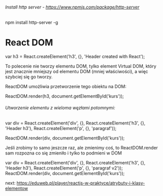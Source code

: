 ###### Install http server - https://www.npmjs.com/package/http-server

npm install http-server -g

# React DOM

var h3 = React.createElement('h3', {}, 'Header created with React');

To polecenie nie tworzy elementu DOM, tylko element Virtual DOM, który jest znacznie
mniejszy od elementu DOM (mniej właściwości), a więc szybciej się go tworzy.

ReactDOM umożliwia przetworzenie tego obiektu na DOM:

ReactDOM.render(h3, document.getElementById('kurs'));

###### Utworzenie elementu z wieloma węzłami potomnymi:

var div  = React.createElement('div', {}, React.createElement('h3', {}, 'Header h3'), React.createElement('p', {}, 'paragraf'));

ReactDOM.render(div, document.getElementById('kurs'));

Jeśli zrobimy to samo jeszcze raz, ale zmienimy coś, to ReactDOM.render sam rozpozna co się
zmieniło i tylko to podmieni w DOM

var div  = React.createElement('div', {}, React.createElement('h3', {}, 'Header h3'), React.createElement('p', {}, 'paragraf v2'));
ReactDOM.render(div, document.getElementById('kurs'));


next:
https://eduweb.pl/player/reactjs-w-praktyce/atrybuty-i-klasy-elementow

